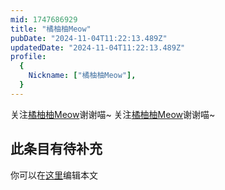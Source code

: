 ```yaml
---
mid: 1747686929
title: "橘柚柚Meow"
pubDate: "2024-11-04T11:22:13.489Z"
updatedDate: "2024-11-04T11:22:13.489Z"
profile:
  {
    Nickname: ["橘柚柚Meow"],
  }
---
```


关注[橘柚柚Meow](https://space.bilibili.com/1747686929)谢谢喵~ 关注[橘柚柚Meow](https://space.bilibili.com/1747686929)谢谢喵~

## 此条目有待补充
你可以在[这里](https://github.com/Yuhanawa/VTuber.ICU-Content/edit/master/v/橘柚柚Meow/index.md)编辑本文
